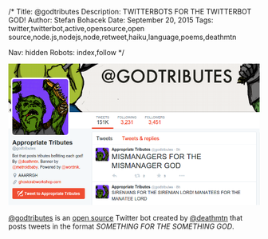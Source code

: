/*
Title: @godtributes
Description: TWITTERBOTS FOR THE TWITTERBOT GOD!
Author: Stefan Bohacek
Date: September 20, 2015
Tags: twitter,twitterbot,active,opensource,open source,node.js,nodejs,node,retweet,haiku,language,poems,deathmtn

Nav: hidden
Robots: index,follow
*/

[![](/content/bots/twitterbots/images/godtributes.png)](https://twitter.com/godtributes)

[@godtributes](https://twitter.com/godtributes) is an [open source](https://github.com/jimkang/godtributes) Twitter bot created by [@deathmtn](https://twitter.com/deathmtn) that posts tweets in the format *SOMETHING FOR THE SOMETHING GOD*.
